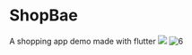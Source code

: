 # ShopBae
A shopping app demo made with flutter
![](https://onedrive.live.com/?authkey=%21AHmptUZ4KN4KVr4&cid=C8F8337F7DB558F9&id=C8F8337F7DB558F9%21679&parId=root&o=OneUp)
![6](https://bnktya.sn.files.1drv.com/y4mbK9ETypJyhRUPtar1oZFOsMz2hlvc1LFgGiBpYLJvHMsB6_vD-evkSC6px9ltoMU4BwfvGhme0qUyDzZ7I2hYfWoQ2N_WNVT4zPzuuzEnbfrvPrP-24mEznnUhAvb1PGQXw1xeo7h8lX1yZKvmZndsKFiN8eabUfOTtblu1EQFwlBW-tR-7DUO8ozpK2o0Nmtzn6vq6r0EpnR9rO3WZpuw?width=320&height=569&cropmode=none)
